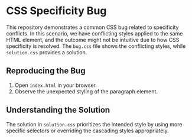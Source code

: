 # CSS Specificity Bug

This repository demonstrates a common CSS bug related to specificity conflicts.  In this scenario, we have conflicting styles applied to the same HTML element, and the outcome might not be intuitive due to how CSS specificity is resolved. The `bug.css` file shows the conflicting styles, while `solution.css` provides a solution.

## Reproducing the Bug

1. Open `index.html` in your browser.
2. Observe the unexpected styling of the paragraph element.

## Understanding the Solution

The solution in `solution.css` prioritizes the intended style by using more specific selectors or overriding the cascading styles appropriately.